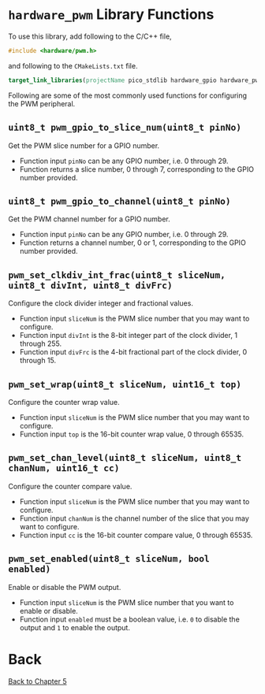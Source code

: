 # `hardware_pwm` Library Functions
To use this library, add following to the C/C++ file,
```c++
#include <hardware/pwm.h>
```
and following to the `CMakeLists.txt` file.
```cmake
target_link_libraries(projectName pico_stdlib hardware_gpio hardware_pwm)
```

Following are some of the most commonly used functions for configuring the PWM peripheral.

## `uint8_t pwm_gpio_to_slice_num(uint8_t pinNo)`
Get the PWM slice number for a GPIO number.
- Function input `pinNo` can be any GPIO number, i.e. 0 through 29.
- Function returns a slice number, 0 through 7, corresponding to the GPIO number provided.

## `uint8_t pwm_gpio_to_channel(uint8_t pinNo)`
Get the PWM channel number for a GPIO number.
- Function input `pinNo` can be any GPIO number, i.e. 0 through 29.
- Function returns a channel number, 0 or 1, corresponding to the GPIO number provided.

## `pwm_set_clkdiv_int_frac(uint8_t sliceNum, uint8_t divInt, uint8_t divFrc)`
Configure the clock divider integer and fractional values.
- Function input `sliceNum` is the PWM slice number that you may want to configure.
- Function input `divInt` is the 8-bit integer part of the clock divider, 1 through 255.
- Function input `divFrc` is the 4-bit fractional part of the clock divider, 0 through 15.

## `pwm_set_wrap(uint8_t sliceNum, uint16_t top)`
Configure the counter wrap value.
- Function input `sliceNum` is the PWM slice number that you may want to configure.
- Function input `top` is the 16-bit counter wrap value, 0 through 65535.

## `pwm_set_chan_level(uint8_t sliceNum, uint8_t chanNum, uint16_t cc)`
Configure the counter compare value.
- Function input `sliceNum` is the PWM slice number that you may want to configure.
- Function input `chanNum` is the channel number of the slice that you may want to configure.
- Function input `cc` is the 16-bit counter compare value, 0 through 65535.

## `pwm_set_enabled(uint8_t sliceNum, bool enabled)`
Enable or disable the PWM output.
- Function input `sliceNum` is the PWM slice number that you want to enable or disable.
- Function input `enabled` must be a boolean value, i.e. `0` to disable the output and `1` to enable the output.
# Back
[Back to Chapter 5](../pwm.md)
